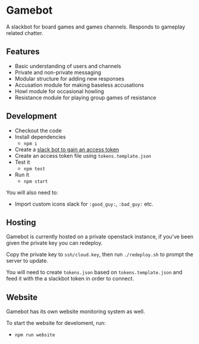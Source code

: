 # Gamebot

A slackbot for board games and games channels. Responds to gameplay related chatter.

## Features
- Basic understanding of users and channels
- Private and non-private messaging
- Modular structure for adding new responses
- Accusation module for making baseless accusations
- Howl module for occasional howling
- Resistance module for playing group games of resistance

## Development

- Checkout the code
- Install dependencies
  - `npm i`
- Create a [slack bot to gain an access token](https://my.slack.com/services/new/bot)
- Create an access token file using `tokens.template.json`
- Test it
  - `npm test`
- Run it
  - `npm start`

You will also need to:
- Import custom icons slack for `:good_guy:`, `:bad_guy:` etc.

## Hosting

Gamebot is currently hosted on a private openstack instance, if you've been given the private key you can redeploy.

Copy the private key to `ssh/cloud.key`, then run `./redeploy.sh` to prompt the server to update.

You will need to create `tokens.json` based on `tokens.template.json` and feed it with the a slackbot token in order to connect.

## Website

Gamebot has its own website monitoring system as well.

To start the website for develoment, run:
- `npm run website`
